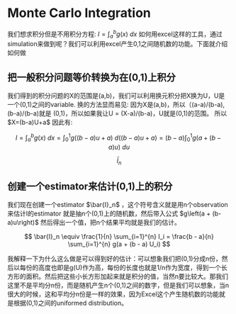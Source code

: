 <h1>Monte Carlo Integration</h1>

我们想求积分但是不用积分方程: $I = \int_{a}^{b} g(x) \ dx$
如何用excel这样的工具，通过simulation来做到呢？我们可以利用excel产生0,1之间随机数的功能。下面就介绍如何做

<h2>把一般积分问题等价转换为在(0,1)上积分</h2>
我们得到的积分问题的X的范围是(a,b)，我们可以利用换元积分把X换为U，U是一个(0,1)之间的variable.
换的方法显而易见: 因为X是(a,b)，所以（(a-a)/(b-a), (b-a)/(b-a)就是 (0,1)，所以如果我让U = (X-a)/(b-a)，U就是(0,1)的范围。
所以 $X=(b-a)U+a$ 
因此有: 

$$
I = \int_{a}^{b} g(x) \ dx = \int_{0}^{1} g((b-a)u+a) \ d((b-a)u+a) = (b-a) \int_{0}^{1} g\left(a + (b-a)u\right) \ du
$$

$$
\bar{I}_n
$$ 


<h2>创建一个estimator来估计(0,1)上的积分</h2>
我们现在创建一个estimator $\bar{I}_n$ ，这个符号含义就是用n个observation来估计I的estimator
就是抽n个(0,1)上的随机数，然后带入公式 $g\left(a + (b-a)u\right)$ 然后得出一个值，把n个结果平均就是我们的估计。

$$
\bar{I}_n \equiv \frac{1}{n} \sum_{i=1}^{n} I_i = \frac{b - a}{n} \sum_{i=1}^{n} g(a + (b - a) U_i)
$$

我解释一下为什么这么做是可以得到好的估计：可以想象我们把(0,1)分成n份，然后以每份的高度也即是g(U)作为高，每份的长度也就是1/n作为宽度，得到一个长方形的面积。然后把这些小长方形加起来就是积分的值，当然n要比较大。那我们这里不是平均分n份，而是随机产生n个(0,1)之间的数字，但是我们可以想象，当n很大的时候，这和平均分n份是一样的效果，因为Excel这个产生随机数的功能就是根据(0,1)之间的uniformed distribution。



